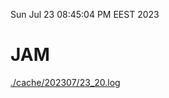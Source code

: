 Sun Jul 23 08:45:04 PM EEST 2023
# JAM
<a href='./cache/202307/23_20.log'>./cache/202307/23_20.log</a>
